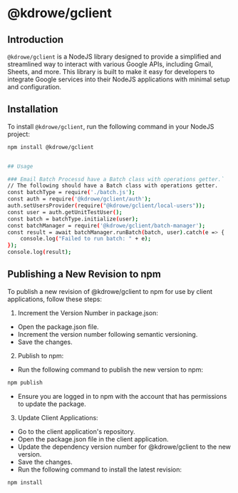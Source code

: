 # @kdrowe/gclient

## Introduction

`@kdrowe/gclient` is a NodeJS library designed to provide a simplified and streamlined way to interact with various Google APIs, including Gmail, Sheets, and more. This library is built to make it easy for developers to integrate Google services into their NodeJS applications with minimal setup and configuration.

## Installation

To install `@kdrowe/gclient`, run the following command in your NodeJS project:

```bash
npm install @kdrowe/gclient


## Usage

### Email Batch Processd have a Batch class with operations getter.`
// The following should have a Batch class with operations getter. 
const batchType = require('./batch.js');
const auth = require('@kdrowe/gclient/auth');
auth.setUsersProvider(require("@kdrowe/gclient/local-users"));
const user = auth.getUnitTestUser();
const batch = batchType.initialize(user);
const batchManager = require('@kdrowe/gclient/batch-manager');
const result = await batchManager.runBatch(batch, user).catch(e => {
    console.log("Failed to run batch: " + e);
});
console.log(result);    
```

## Publishing a New Revision to npm
To publish a new revision of @kdrowe/gclient to npm for use by client applications, follow these steps:

1. Increment the Version Number in package.json:

* Open the package.json file.
* Increment the version number following semantic versioning.
* Save the changes.
2. Publish to npm:

* Run the following command to publish the new version to npm:
```bash
npm publish
```
* Ensure you are logged in to npm with the account that has permissions to update the package.
3. Update Client Applications:
* Go to the client application's repository.
* Open the package.json file in the client application.
* Update the dependency version number for @kdrowe/gclient to the new version.
* Save the changes.
* Run the following command to install the latest revision:
```bash
npm install
```
